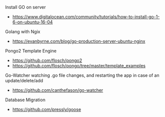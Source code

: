 Install GO on server
- https://www.digitalocean.com/community/tutorials/how-to-install-go-1-6-on-ubuntu-16-04

Golang with Ngix
- https://evanbyrne.com/blog/go-production-server-ubuntu-nginx

Pongo2 Template Engine
- https://github.com/flosch/pongo2
- https://github.com/flosch/pongo/tree/master/template_examples

Go-Watcher watching .go file changes, and restarting the app in case of an update/delete/add
- https://github.com/canthefason/go-watcher

Database Migration
- https://github.com/pressly/goose
